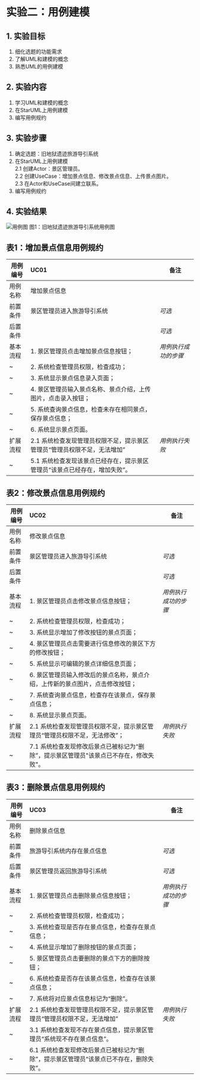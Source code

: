 # 实验二：用例建模

## 1. 实验目标

1. 细化选题的功能需求
2. 了解UML和建模的概念
3. 熟悉UML的用例建模

## 2. 实验内容

1. 学习UML和建模的概念
2. 在StarUML上用例建模
3. 编写用例规约

## 3. 实验步骤

1. 确定选题：旧地狱遗迹旅游导引系统
2. 在StarUML上用例建模  
    2.1 创建Actor：景区管理员。  
    2.2 创建UseCase：增加景点信息、修改景点信息、上传景点图片。  
    2.3 在Actor和UseCase间建立联系。  
3. 编写用例规约

## 4. 实验结果

![用例图](./Lab2_UseCaseDiagram.jpg) 
图1：旧地狱遗迹旅游导引系统用例图

## 表1：增加景点信息用例规约  

用例编号  | UC01 | 备注  
-|:-|-  
用例名称  | 增加景点信息  |   
前置条件  |  景区管理员进入旅游导引系统   |*可选*     
后置条件  |       |*可选*    
基本流程  | 1. 景区管理员点击增加景点信息按钮；  |*用例执行成功的步骤*    
~| 2. 系统检查管理员权限，检查成功；  |  
~| 3. 系统显示景点信息录入页面；  |   
~| 4. 景区管理员输入景点名称、景点介绍，上传图片，点击录入按钮；  |   
~| 5. 系统查询景点信息，检查未存在相同景点，保存景点信息；  |   
~| 6. 系统显示景点页面。  |  
扩展流程  | 2.1  系统检查发现管理员权限不足，提示景区管理员“管理员权限不足，无法增加”  |*用例执行失败* 
~| 5.1 系统检查发现该景点已经存在，提示景区管理员“该景点已经存在，增加失败”。  |  

## 表2：修改景点信息用例规约  

用例编号  | UC02 | 备注  
-|:-|-  
用例名称  | 修改景点信息  |   
前置条件  |  景区管理员进入旅游导引系统   |*可选*     
后置条件  |       |*可选*    
基本流程  | 1. 景区管理员点击修改景点信息按钮；  |*用例执行成功的步骤*    
~| 2. 系统检查管理员权限，检查成功；  |
~| 3. 系统显示增加了修改按钮的景点页面；  |
~| 4. 景区管理员点击需要进行信息修改的景区下方的修改按钮；  |
~| 5. 系统显示可编辑的景点详细信息页面；  |
~| 6. 景区管理员输入修改后的景点名称，景点介绍，上传新的景点图片，点击修改按钮；  | 
~| 7. 系统查询景点信息，检查存在该景点，保存景点信息；  |   
~| 8. 系统显示景点页面。  |  
扩展流程  | 2.1  系统检查发现管理员权限不足，提示景区管理员“管理员权限不足，无法修改”； |*用例执行失败* 
~| 7.1 系统检查发现修改后景点已被标记为“删除”，提示景区管理员"该景点已不存在，修改失败"。 |  

## 表3：删除景点信息用例规约  

用例编号  | UC03 | 备注  
-|:-|-  
用例名称  | 删除景点信息  |   
前置条件  |  旅游导引系统内存在景点信息   |*可选*     
后置条件  |  景区管理员返回旅游导引系统   |*可选*    
基本流程  | 1. 景区管理员点击删除景点信息按钮；  |*用例执行成功的步骤*   
~| 2. 系统检查管理员权限，检查成功；  |  
~| 3. 系统检查现是否存在景点信息，检查存在景点信息；  |
~| 4. 系统显示增加了删除按钮的景点页面；  |   
~| 5. 景区管理员点击要删除的景点下方的删除按钮；  |
~| 6. 系统检查是否存在该景点信息，检查存在该景点信息；  |
~| 7. 系统将对应景点信息标记为“删除”。  |   
扩展流程  | 2.1  系统检查发现管理员权限不足，提示景区管理员“管理员权限不足，无法增加”  |*用例执行失败*
~| 3.1 系统检查发现不存在景点信息，提示景区管理员“系统现不存在景点信息”。 |
~| 6.1 系统检查发现修改后景点已被标记为“删除”，提示景区管理员“该景点已不存在，删除失败”。 |

